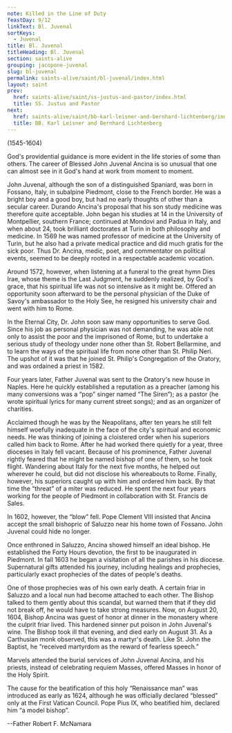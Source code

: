 ```yaml
---
note: Killed in the Line of Duty
feastDay: 9/12
linkText: Bl. Juvenal
sortKeys:
  - Juvenal
title: Bl. Juvenal
titleHeading: Bl. Juvenal
section: saints-alive
grouping: jacopone-juvenal
slug: bl-juvenal
permalink: saints-alive/saint/bl-juvenal/index.html
layout: saint
prev:
  href: saints-alive/saint/ss-justus-and-pastor/index.html
  title: SS. Justus and Pastor
next:
  href: saints-alive/saint/bb-karl-leisner-and-bernhard-lichtenberg/index.html
  title: BB. Karl Leisner and Bernhard Lichtenberg
---
```

(1545-1604)

God's providential guidance is more evident in the life stories of some than others. The career of Blessed John Juvenal Ancina is so unusual that one can almost see in it God's hand at work from moment to moment.

John Juvenal, although the son of a distinguished Spaniard, was born in Fossano, Italy, in subalpine Piedmont, close to the French border. He was a bright boy and a good boy, but had no early thoughts of other than a secular career. Durando Ancina's proposal that his son study medicine was therefore quite acceptable. John began his studies at 14 in the University of Montpellier, southern France; continued at Mondovi and Padua in Italy, and when about 24, took brilliant doctorates at Turin in both philosophy and medicine. In 1569 he was named professor of medicine at the University of Turin, but he also had a private medical practice and did much gratis for the sick poor. Thus Dr. Ancina, medic, poet, and commentator on political events, seemed to be deeply rooted in a respectable academic vocation.

Around 1572, however, when listening at a funeral to the great hymn Dies Irae, whose theme is the Last Judgment, he suddenly realized, by God's grace, that his spiritual life was not so intensive as it might be. Offered an opportunity soon afterward to be the personal physician of the Duke of Savoy's ambassador to the Holy See, he resigned his university chair and went with him to Rome.

In the Eternal City, Dr. John soon saw many opportunities to serve God. Since his job as personal physician was not demanding, he was able not only to assist the poor and the imprisoned of Rome, but to undertake a serious study of theology under none other than St. Robert Bellarmine, and to learn the ways of the spiritual life from none other than St. Philip Neri. The upshot of it was that he joined St. Philip's Congregation of the Oratory, and was ordained a priest in 1582.

Four years later, Father Juvenal was sent to the Oratory's new house in Naples. Here he quickly established a reputation as a preacher (among his many conversions was a “pop” singer named “The Siren”); as a pastor (he wrote spiritual lyrics for many current street songs); and as an organizer of charities.

Acclaimed though he was by the Neapolitans, after ten years he still felt himself woefully inadequate in the face of the city's spiritual and economic needs. He was thinking of joining a cloistered order when his superiors called him back to Rome. After he had worked there quietly for a year, three dioceses in Italy fell vacant. Because of his prominence, Father Juvenal rightly feared that he might be named bishop of one of them, so he took flight. Wandering about Italy for the next five months, he helped out wherever he could, but did not disclose his whereabouts to Rome. Finally, however, his superiors caught up with him and ordered him back. By that time the “threat” of a miter was reduced. He spent the next four years working for the people of Piedmont in collaboration with St. Francis de Sales.

In 1602, however, the “blow” fell. Pope Clement VIII insisted that Ancina accept the small bishopric of Saluzzo near his home town of Fossano. John Juvenal could hide no longer.

Once enthroned in Saluzzo, Ancina showed himself an ideal bishop. He established the Forty Hours devotion, the first to be inaugurated in Piedmont. In fall 1603 he began a visitation of all the parishes in his diocese. Supernatural gifts attended his journey, including healings and prophecies, particularly exact prophecies of the dates of people's deaths.

One of those prophecies was of his own early death. A certain friar in Saluzzo and a local nun had become attached to each other. The Bishop talked to them gently about this scandal, but warned them that if they did not break off, he would have to take strong measures. Now, on August 20, 1604, Bishop Ancina was guest of honor at dinner in the monastery where the culprit friar lived. This hardened sinner put poison in John Juvenal's wine. The Bishop took ill that evening, and died early on August 31. As a Carthusian monk observed, this was a martyr's death. Like St. John the Baptist, he “received martyrdom as the reward of fearless speech.”

Marvels attended the burial services of John Juvenal Ancina, and his priests, instead of celebrating requiem Masses, offered Masses in honor of the Holy Spirit.

The cause for the beatification of this holy “Renaissance man” was introduced as early as 1624, although he was officially declared “blessed” only at the First Vatican Council. Pope Pius IX, who beatified him, declared him “a model bishop”.

\--Father Robert F. McNamara